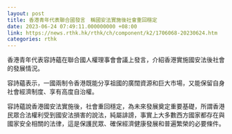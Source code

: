 ```yaml
---
layout: post
title: 香港青年代表聯合國發言　稱國安法實施後社會重回穩定
date: 2023-06-24 07:49:11.000000000 +08:00
link: https://news.rthk.hk/rthk/ch/component/k2/1706068-20230624.htm
categories: rthk
---
```


香港青年代表容詩蘊在聯合國人權理事會會議上發言，介紹香港實施國安法後社會的發展情況。

容詩蘊表示，一國兩制令香港既能分享祖國的廣闊資源和巨大市場，又能保留自身社會經濟制度、享有高度自治權。

容詩蘊說香港國安法實施後，社會重回穩定，為未來發展奠定重要基礎，所謂香港民眾合法權利受到國安法損害的說法，純屬誹謗，事實上大多數西方國家都存在與國家安全相關的法律，這是保護民眾、確保經濟健康發展和普遍繁榮的必要條件。
